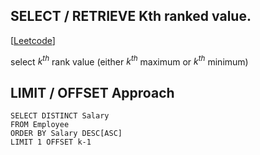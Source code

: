  ## SELECT / RETRIEVE Kth ranked value. 
 [[Leetcode](https://leetcode.com/problems/second-highest-salary/)]

 select $k^{th}$ rank value (either $k^{th}$ maximum or $k^{th}$ minimum)

## LIMIT / OFFSET Approach

```
SELECT DISTINCT Salary
FROM Employee
ORDER BY Salary DESC[ASC]
LIMIT 1 OFFSET k-1
```